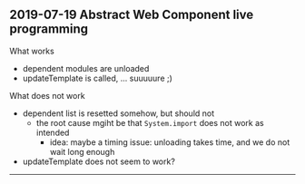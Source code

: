 ## 2019-07-19 Abstract Web Component live programming

What works

- dependent modules are unloaded
- updateTemplate is called, ... suuuuure ;)

What does not work

- dependent list is resetted somehow, but should not
  - the root cause mgiht be that `System.import` does not work as intended
    - idea: maybe a timing issue: unloading takes time, and we do not wait long enough
- updateTemplate does not seem to work?

---

<script>
import B from './b.js';

new B().foo();
</script>

